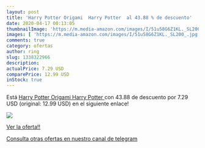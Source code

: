 ```yaml
---
layout: post
title: 'Harry Potter Origami  Harry Potter  al 43.88 % de descuento'
date: 2020-04-17 00:13:05
thumbnailImage: 'https://m.media-amazon.com/images/I/51u58G6Z1KL._SL200_.jpg'
images: [ 'https://m.media-amazon.com/images/I/51u58G6Z1KL._SL200_.jpg' ]
comments: true
category: ofertas
author: ring
slug: 1338322966
description:
actualPrice: 7.29 USD
comparePrice: 12.99 USD
inStock: true
---
```


Está [Harry Potter Origami  Harry Potter ](https://www.amazon.com/dp/1338322966/?tag=redken08-20) con 43.88 de descuento por 7.29 USD (original: 12.99 USD) en el siguiente enlace!

[![](https://m.media-amazon.com/images/I/51u58G6Z1KL._SL200_.jpg)](https://www.amazon.com/dp/1338322966/?tag=redken08-20)

[Ver la oferta!!](https://www.amazon.com/dp/1338322966/?tag=redken08-20)

[Consulta otras ofertas en nuestro canal de telegram](https://t.me/s/ofertas25)
